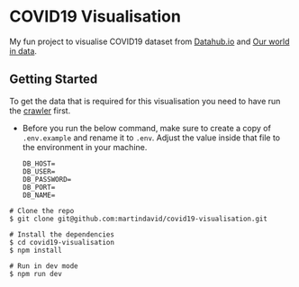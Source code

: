 # COVID19 Visualisation

My fun project to visualise COVID19 dataset from [Datahub.io](https://datahub.io/core/covid-19) and [Our world in data](https://github.com/owid/covid-19-data/tree/master/public/data).

## Getting Started

To get the data that is required for this visualisation you need to have run the [crawler](https://github.com/martindavid/covid19-data-crawler) first.

- Before you run the below command, make sure to create a copy of `.env.example` and rename it to `.env`. Adjust the value inside that file to the environment in your machine.

  ```
  DB_HOST=
  DB_USER=
  DB_PASSWORD=
  DB_PORT=
  DB_NAME=
  ```

```
# Clone the repo
$ git clone git@github.com:martindavid/covid19-visualisation.git

# Install the dependencies
$ cd covid19-visualisation
$ npm install

# Run in dev mode
$ npm run dev
```

